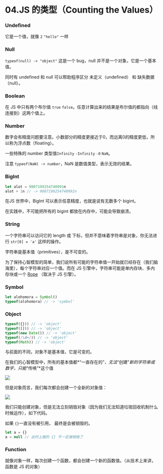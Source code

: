 # 04.JS 的类型（Counting the Values）

### Undefined

它是一个值，就像 `2` `"hello"` 一样

### Null

`typeof(null) -> "object"` 这是一个 bug，null 并不是一个对象，它是一个基本值。

同时有 undefined 和 null 可以帮助程序区分 未定义（undefined） 和 缺失数据（null）。

### Boolean

在 JS 中只有两个布尔值 `true` `false`。任意计算出来的结果是布尔值的都指向（线连接到）这两个值上。

### Number

数字会有精度问题要注意。小数部分的精度更接近于0，而远离0的精度更低，所以称为浮点数（floating）。

一些特殊的 number 类型值`Infinity` `-Infinity` `-0` `NaN`。

注意 `typeof(NaN) -> number`，NaN 是数值类型，表示无效的结果。

### BigInt

```js
let alot = 9007199254740991n
alot + 1n // -> 9007199254740992n
```

在JS 世界中，BigInt 可以表示任意精度，也就是说有无数多个 bigint。

在实践中，不可能把所有的 bigint 都放在内存中，可能会导致崩溃。

### String

一个字符串可以访问它的 length 或 下标，但并不意味着字符串是对象，你无法进行 `str[0] = 'a'` 这样的操作。

字符串是基本值（primitives），是不可变的。

为了保持心智模型的简单，我们说所有可能的字符串值一开始就已经存在（我们脑海里），每个字符串对应一个值。而在 JS 引擎中，字符串可能是单内存块、多内存块或一个 [Rope](https://en.wikipedia.org/wiki/Rope_(data_structure)?ck_subscriber_id=1192476657) （取决于 JS 引擎）。

### Symbol

```js
let alohomora = Symbol()
typeof(alohomora) // -> 'symbol'
```

### Object

```js
typeof({})) // -> 'object'
typeof([])) // -> 'object'
typeof(new Date()) // -> 'object'
typeof(/\d+/)) // -> 'object'
typeof(Math)) // -> 'object'
```

与前面的不同，对象不是基本值，它是可变的。

在我们的心智模型中，所有的基本值都*“一直存在的”*，无法*“创建”*新的字符串或数字，只能*“传唤”*这个值

![](https://file.simonwong.cn/blog/202202171041553.png)

但是对象而言，我们每次都会创建一个全新的对象值：

![](https://file.simonwong.cn/blog/202202171042728.png)

我们只能创建对象，但是无法立刻销毁对象（因为我们无法知道垃圾回收机制什么时候运作），如下代码。

如果 `{}`一直没有被引用， 最终是会被销毁的。

```js
let a = {}
a = null // 此时上面的 {} 不一定被销毁了
```



### Function

就像对象一样，每次创建一个函数，都会创建一个新的函数值。（从技术上来讲，函数是 JS 的对象）
